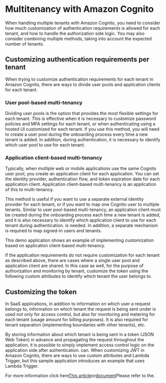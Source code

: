 # Multitenancy with Amazon Cognito

When handling multiple tenants with Amazon Cognito, you need to consider how much customization of authentication requirements is allowed for each tenant, and how to handle the authorization side logic. You may also consider combining multiple methods, taking into account the expected number of tenants.

## Customizing authentication requirements per tenant

When trying to customize authentication requirements for each tenant in Amazon Cognito, there are ways to divide user pools and application clients for each tenant.

### User pool-based multi-tenancy

Dividing user pools is the option that provides the most flexible settings for each tenant. This is effective when it is necessary to customize password policies and MFA settings for each tenant, or when authenticating using a hosted UI customized for each tenant. If you use this method, you will need to create a user pool during the onboarding process every time a new tenant is added. In addition, during authentication, it is necessary to identify which user pool to use for each tenant.

### Application client-based multi-tenancy

Typically, when multiple web or mobile applications use the same Cognito user pool, you create an application client for each application. You can set the identity provider, authentication flow, and token expiration date for each application client. Application client-based multi-tenancy is an application of this to multi-tenancy.

This method is useful if you want to use a separate external identity provider for each tenant, or if you want to map one Cognito user to multiple tenants. Similar to user pool-based multi-tenancy, an application client must be created during the onboarding process each time a new tenant is added, and it is also necessary to identify which application client to use for each tenant during authentication. is needed. In addition, a separate mechanism is required to map signed-in users and tenants.

This demo application shows an example of implementing customization based on application client-based multi-tenancy.

If the application requirements do not require customization for each tenant as described above, there are cases where a single user pool and application client are shared. In this case as well, for the purpose of authorization and monitoring by tenant, customize the token using the following custom attributes to identify which tenant the user belongs to.

## Customizing the token

In SaaS applications, in addition to information on which user a request belongs to, information on which tenant the request is being sent under is used not only for access control, but also for monitoring and metering for each tenant (usage amount for billing purposes). It is also required for tenant separation (implementing boundaries with other tenants), etc.

By storing information about which tenant is being sent in a token (JSON Web Token) in advance and propagating the request throughout the application, it is possible to simply implement access control logic on the application side after authentication. can. When customizing JWT in Amazon Cognito, there are ways to use custom attributes and Lambda Trigger, but this sample application introduces an example that uses Lambda Trigger.

For more information click here[This article](https://aws.amazon.com/jp/builders-flash/202301/cognito-multi-tenant-saas/)or[document](https://docs.aws.amazon.com/ja_jp/cognito/latest/developerguide/multi-tenant-application-best-practices.html)Please refer to the.
